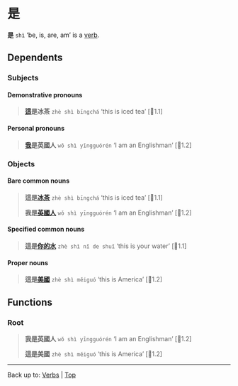 # 是

**是** `shì` ‘be, is, are, am’ is a [verb](index.md).

## Dependents

### Subjects

#### Demonstrative pronouns

> **[這](../pronouns/這.md)是冰茶** `zhè shì bīngchá` ‘this is iced tea’ \[🦉1.1\]

#### Personal pronouns

> **[我](../pronouns/我.md)是英國人** `wǒ shì yīngguórén` ‘I am an Englishman’ \[🦉1.2\]

### Objects

#### Bare common nouns

> **這是[冰茶](../nouns/冰茶.md)** `zhè shì bīngchá` ‘this is iced tea’ \[🦉1.1\]
>
> **我是[英國人](../nouns/英國人.md)** `wǒ shì yīngguórén` ‘I am an Englishman’ \[🦉1.2\]

#### Specified common nouns

> **這是[你](../pronouns/你.md)[的](../other/的.md)[水](../nouns/水.md)** `zhè shì nǐ de shuǐ` ‘this is your water’ \[🦉1.1\]

#### Proper nouns

> **這是[美國](../nouns/美國.md)** `zhè shì měiguó` ‘this is America’ \[🦉1.2\]

## Functions

### Root

> **我是英國人** `wǒ shì yīngguórén` ‘I am an Englishman’ \[🦉1.2\]
>
> **這是美國** `zhè shì měiguó` ‘this is America’ \[🦉1.2\]

----

Back up to: [Verbs](index.md) | [Top](../index.md)
